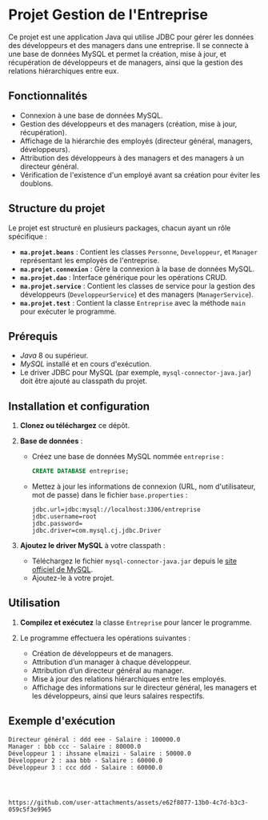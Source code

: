 # Projet Gestion de l'Entreprise

Ce projet est une application Java qui utilise JDBC pour gérer les données des développeurs et des managers dans une entreprise. Il se connecte à une base de données MySQL et permet la création, mise à jour, et récupération de développeurs et de managers, ainsi que la gestion des relations hiérarchiques entre eux.

## Fonctionnalités
- Connexion à une base de données MySQL.
- Gestion des développeurs et des managers (création, mise à jour, récupération).
- Affichage de la hiérarchie des employés (directeur général, managers, développeurs).
- Attribution des développeurs à des managers et des managers à un directeur général.
- Vérification de l'existence d'un employé avant sa création pour éviter les doublons.

## Structure du projet
Le projet est structuré en plusieurs packages, chacun ayant un rôle spécifique :
- **`ma.projet.beans`** : Contient les classes `Personne`, `Developpeur`, et `Manager` représentant les employés de l'entreprise.
- **`ma.projet.connexion`** : Gère la connexion à la base de données MySQL.
- **`ma.projet.dao`** : Interface générique pour les opérations CRUD.
- **`ma.projet.service`** : Contient les classes de service pour la gestion des développeurs (`DeveloppeurService`) et des managers (`ManagerService`).
- **`ma.projet.test`** : Contient la classe `Entreprise` avec la méthode `main` pour exécuter le programme.

## Prérequis
- *Java* 8 ou supérieur.
- *MySQL* installé et en cours d'exécution.
- Le driver JDBC pour MySQL (par exemple, `mysql-connector-java.jar`) doit être ajouté au classpath du projet.

## Installation et configuration

1. **Clonez ou téléchargez** ce dépôt.
   
2. **Base de données** :
   - Créez une base de données MySQL nommée `entreprise` :
     ```sql
     CREATE DATABASE entreprise;
     ```
   - Mettez à jour les informations de connexion (URL, nom d'utilisateur, mot de passe) dans le fichier `base.properties` :
     ```properties
     jdbc.url=jdbc:mysql://localhost:3306/entreprise
     jdbc.username=root
     jdbc.password=
     jdbc.driver=com.mysql.cj.jdbc.Driver
     ```

3. **Ajoutez le driver MySQL** à votre classpath :
   - Téléchargez le fichier `mysql-connector-java.jar` depuis le [site officiel de MySQL](https://dev.mysql.com/downloads/connector/j/).
   - Ajoutez-le à votre projet.

## Utilisation

1. **Compilez et exécutez** la classe `Entreprise` pour lancer le programme.
   
2. Le programme effectuera les opérations suivantes :
   - Création de développeurs et de managers.
   - Attribution d’un manager à chaque développeur.
   - Attribution d’un directeur général au manager.
   - Mise à jour des relations hiérarchiques entre les employés.
   - Affichage des informations sur le directeur général, les managers et les développeurs, ainsi que leurs salaires respectifs.

## Exemple d'exécution

```plaintext
Directeur général : ddd eee - Salaire : 100000.0
Manager : bbb ccc - Salaire : 80000.0
Développeur 1 : ihssane elmaizi - Salaire : 50000.0
Développeur 2 : aaa bbb - Salaire : 60000.0
Développeur 3 : ccc ddd - Salaire : 60000.0




https://github.com/user-attachments/assets/e62f8077-13b0-4c7d-b3c3-059c5f3e9965


